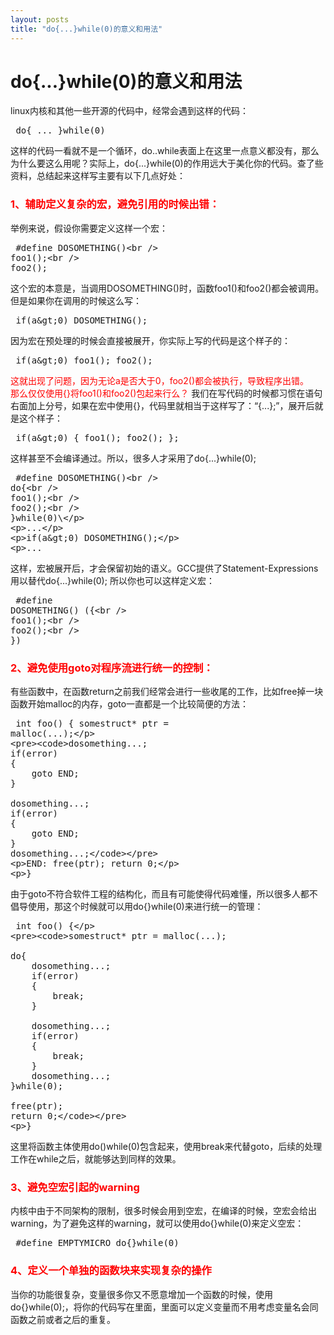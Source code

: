 ```yaml
---
layout: posts
title: "do{...}while(0)的意义和用法"
---
```


# do{...}while(0)的意义和用法
linux内核和其他一些开源的代码中，经常会遇到这样的代码：
<xmp class="prettyprint linenums">
do{
 ...
}while(0)
</xmp>
这样的代码一看就不是一个循环，do..while表面上在这里一点意义都没有，那么为什么要这么用呢？实际上，do{...}while(0)的作用远大于美化你的代码。查了些资料，总结起来这样写主要有以下几点好处：
### <font color="red">1、辅助定义复杂的宏，避免引用的时候出错：</font>
举例来说，假设你需要定义这样一个宏：
<xmp class="prettyprint linenums">
#define DOSOMETHING()\
               foo1();\
               foo2();
</xmp>
这个宏的本意是，当调用DOSOMETHING()时，函数foo1()和foo2()都会被调用。但是如果你在调用的时候这么写：
<xmp class="prettyprint linenums">
if(a>0)
    DOSOMETHING();
</xmp>
因为宏在预处理的时候会直接被展开，你实际上写的代码是这个样子的：
<xmp class="prettyprint linenums">
if(a>0)
    foo1();
foo2();
</xmp>
<font color="red">这就出现了问题，因为无论a是否大于0，foo2()都会被执行，导致程序出错。<br>
那么仅仅使用{}将foo1()和foo2()包起来行么？</font>
我们在写代码的时候都习惯在语句右面加上分号，如果在宏中使用{}，代码里就相当于这样写了：“{...};”，展开后就是这个样子：
<xmp class="prettyprint linenums">
if(a>0)
{
    foo1();
    foo2();
};
</xmp>
这样甚至不会编译通过。所以，很多人才采用了do{...}while(0);
<xmp class="prettyprint linenums">
#define DOSOMETHING() \
        do{ \
          foo1();\
          foo2();\
        }while(0)\
    
...
 
if(a>0)
    DOSOMETHING();
 
...
</xmp>
这样，宏被展开后，才会保留初始的语义。GCC提供了Statement-Expressions用以替代do{...}while(0); 所以你也可以这样定义宏：
<xmp class="prettyprint linenums">
#define DOSOMETHING() ({\
        foo1(); \
        foo2(); \
})
</xmp>
### <font color="red">2、避免使用goto对程序流进行统一的控制：</font>
有些函数中，在函数return之前我们经常会进行一些收尾的工作，比如free掉一块函数开始malloc的内存，goto一直都是一个比较简便的方法：
<xmp class="prettyprint linenums">
int foo()
{
    somestruct* ptr = malloc(...);
 
    dosomething...;
    if(error)
    {
        goto END;
    }
 
    dosomething...;
    if(error)
    {
        goto END;
    }
    dosomething...;
 
END:
    free(ptr);
    return 0;
 
}
</xmp>
由于goto不符合软件工程的结构化，而且有可能使得代码难懂，所以很多人都不倡导使用，那这个时候就可以用do{}while(0)来进行统一的管理：
<xmp class="prettyprint linenums">
int foo()
{
 
    somestruct* ptr = malloc(...);
 
    do{
        dosomething...;
        if(error)
        {
            break;
        }
 
        dosomething...;
        if(error)
        {
            break;
        }
        dosomething...;
    }while(0);
 
    free(ptr);
    return 0;
 
}
</xmp>
这里将函数主体使用do()while(0)包含起来，使用break来代替goto，后续的处理工作在while之后，就能够达到同样的效果。
### <font color="red">3、避免空宏引起的warning</font>
内核中由于不同架构的限制，很多时候会用到空宏，在编译的时候，空宏会给出warning，为了避免这样的warning，就可以使用do{}while(0)来定义空宏：
<xmp class="prettyprint linenums">
#define EMPTYMICRO do{}while(0)
</xmp>
### <font color="red">4、定义一个单独的函数块来实现复杂的操作</font>
当你的功能很复杂，变量很多你又不愿意增加一个函数的时候，使用do{}while(0);，将你的代码写在里面，里面可以定义变量而不用考虑变量名会同函数之前或者之后的重复。